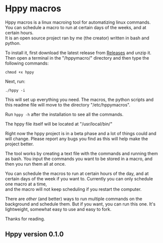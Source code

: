 # Hppy macros


Hppy macros is a linux macroing tool for automatizing linux commands.  
You can schedule a macro to run at certain days of the weeks, and at certain hours.  
It is an open source project ran by me (the creator) written in bash and python.  

To install it, first download the latest release from [Releases](https://github.com/mogapog/hppy-macros/releases) and unzip it. Then open a terminal in the "/hppymacro/" directory and then type the following commands:  

`chmod +x hppy`  

Next, run:  

`./hppy -i`  

This will set up everything you need. The macros, the python scripts and this readme file will move to the directory "/etc/hppymacros".  

Run `hppy -h` after the installation to see all the commands.  

The hppy file itself will be located at "/usr/local/bin/"  

Right now the hppy project is in a beta phase and a lot of things could and will change. Please report any bugs you find as this will help make the project better.  

The tool works by creating a text file with the commands and running them as bash. You input the commands you want to be stored in a macro, and then you run them all at once.  

You can schedule the macros to run at certain hours of the day, and at certain days of the week if you want to. Currently you can only schedule one macro at a time,  
and the macro will not keep scheduling if you restart the computer.  

There are _other_ (and better) ways to run multiple commands on the background and schedule them. But if you want, you can run this one. It's lightweight,
somewhat easy to use and easy to fork.  

Thanks for reading.  

## Hppy version 0.1.0

